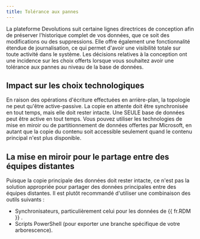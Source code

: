 ```yaml
---
title: Tolérance aux pannes
---
```

La plateforme Devolutions suit certaine lignes directrices de conception afin de préserver l'historique complet de vos données, que ce soit des modifications ou des suppressions. Elle offre également une fonctionnalité étendue de journalisation, ce qui permet d'avoir une visibilité totale sur toute activité dans le système. Les décisions relatives à la conception ont une incidence sur les choix offerts lorsque vous souhaitez avoir une tolérance aux pannes au niveau de la base de données.  

## Impact sur les choix technologiques 

En raison des opérations d'écriture effectuées en arrière-plan, la topologie ne peut qu'être active-passive. La copie en attente doit être synchronisée en tout temps, mais elle doit rester intacte. Une SEULE base de données peut être active en tout temps. Vous pouvez utiliser les technologies de mise en miroir ou de partitionnement de données offertes par Microsoft, en autant que la copie du contenu soit accessible seulement quand le contenu principal n'est plus disponible.  

## La mise en miroir pour le partage entre des équipes distantes 

Puisque la copie principale des données doit rester intacte, ce n'est pas la solution appropriée pour partager des données principales entre des équipes distantes. Il est plutôt recommandé d'utiliser une combinaison des outils suivants :  

* Synchronisateurs, particulièrement celui pour les données de {{ fr.RDM }} . 
* Scripts PowerShell (pour exporter une branche spécifique de votre arborescence). 

